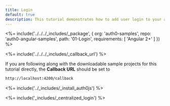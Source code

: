 ```yaml
---
title: Login
default: true
description: This tutorial demonstrates how to add user login to your application with Auth0
---
```



<%= include('../../../_includes/_package', {
  org: 'auth0-samples',
  repo: 'auth0-angular-samples',
  path: '01-Login',
  requirements: [
    'Angular 2+'
  ]
}) %>

<%= include('../../../_includes/_callback_url') %>

If you are following along with the downloadable sample projects for this tutorial directly, the **Callback URL** should be set to

```bash
http://localhost:4200/callback
```

<%= include('../_includes/_install_auth0js') %>

<%= include('_includes/_centralized_login') %>


